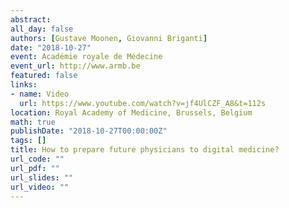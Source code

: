 ```yaml
---
abstract: 
all_day: false
authors: [Gustave Moonen, Giovanni Briganti]
date: "2018-10-27"
event: Académie royale de Médecine
event_url: http://www.armb.be
featured: false
links:
- name: Video
  url: https://www.youtube.com/watch?v=jf4UlCZF_A8&t=112s
location: Royal Academy of Medicine, Brussels, Belgium
math: true
publishDate: "2018-10-27T00:00:00Z"
tags: []
title: How to prepare future physicians to digital medicine?
url_code: ""
url_pdf: ""
url_slides: ""
url_video: ""
---
```


